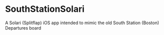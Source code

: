 # SouthStationSolari
A Solari (Splitflap) iOS app intended to mimic the old South Station (Boston) Departures board
